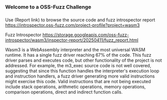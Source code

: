 ###
### Welcome to a OSS-Fuzz Challenge
###

Use (Report link) to browse the source code and fuzz introspector report https://introspector.oss-fuzz.com/project-profile?project=wasm3

Fuzz Introspector
https://storage.googleapis.com/oss-fuzz-introspector/wasm3/inspector-report/20250411/fuzz_report.html

Wasm3 is a WebAssembly interpreter and the most universal WASM runtime.  It has a single fuzz driver reaching 67% of the code.  This fuzz driver parses and executes code, but other functionality of the project is not addressed.  For example, the m3_exec source code is not well covered, suggesting that since this function handles the interpreter's execution loop and instruction handlers, a fuzz driver generating more valid instructions might exercise this code.   Valid instructions that are not being executed include stack operations, arithmetic operations, memory operations, comparison operations, direct and indirect function calls.
